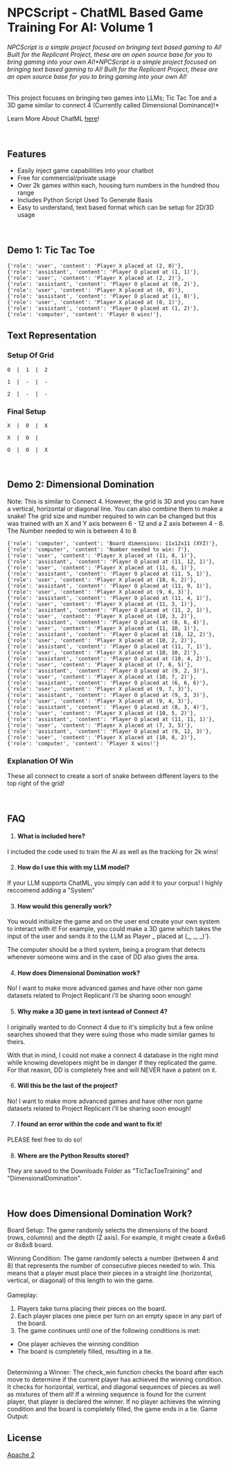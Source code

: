 
# NPCScript - ChatML Based Game Training For AI: Volume 1

###### NPCScript is a simple project focused on bringing text based gaming to AI! Built for the Replicant Project, these are an open source base for you to bring gaming into your own AI!*NPCScript is a simple project focused on bringing text based gaming to AI! Built for the Replicant Project, these are an open source base for you to bring gaming into your own AI!

This project focuses on bringing two games into LLMs; Tic Tac Toe and a 3D game similar to connect 4 (Currently called Dimensional Dominance)!*

Learn More About ChatML [here](https://huggingface.co/docs/transformers/main/en/chat_templating#what-are-generation-prompts)!

<br />

## Features

- Easily inject game capabilities into your chatbot
- Free for commercial/private usage
- Over 2k games within each, housing turn numbers in the hundred thou range
- Includes Python Script Used To Generate Basis
- Easy to understand, text based format which can be setup for 2D/3D usage
<br />

## Demo 1: Tic Tac Toe



    {'role': 'user', 'content': 'Player X placed at (2, 0)'},
    {'role': 'assistant', 'content': 'Player O placed at (1, 1)'},
    {'role': 'user', 'content': 'Player X placed at (2, 2)'},
    {'role': 'assistant', 'content': 'Player O placed at (0, 2)'},
    {'role': 'user', 'content': 'Player X placed at (0, 0)'},
    {'role': 'assistant', 'content': 'Player O placed at (1, 0)'},
    {'role': 'user', 'content': 'Player X placed at (0, 1)'},
    {'role': 'assistant', 'content': 'Player O placed at (1, 2)'},
    {'role': 'computer', 'content': 'Player O wins!'},

## Text Representation

### Setup Of Grid          

```
0  |  1  |  2         

1  |  -  |  -           

2  |  -  |  -           

```

### Final Setup

```
X  |  O  |  X 

X  |  O  |   

O  |  O  |  X 
```

<br />

## Demo 2: Dimensional Domination

Note: This is similar to Connect 4. However, the grid is 3D and you can have a vertical, horizontal or diagonal line. You can also combine them to make a snake! The grid size and number required to win can be changed but this was trained with an X and Y axis between 6 - 12 and a Z axis between 4 - 8. The Number needed to win is between 4 to 8


    {'role': 'computer', 'content': 'Board dimensions: 11x12x11 (XYZ)'},
    {'role': 'computer', 'content': 'Number needed to win: 7'},
    {'role': 'user', 'content': 'Player X placed at (11, 8, 1)'},
    {'role': 'assistant', 'content': 'Player O placed at (11, 12, 1)'},
    {'role': 'user', 'content': 'Player X placed at (11, 6, 1)'},
    {'role': 'assistant', 'content': 'Player O placed at (11, 5, 1)'},
    {'role': 'user', 'content': 'Player X placed at (10, 6, 2)'},
    {'role': 'assistant', 'content': 'Player O placed at (11, 9, 1)'},
    {'role': 'user', 'content': 'Player X placed at (9, 6, 3)'},
    {'role': 'assistant', 'content': 'Player O placed at (11, 4, 1)'},
    {'role': 'user', 'content': 'Player X placed at (11, 3, 1)'},
    {'role': 'assistant', 'content': 'Player O placed at (11, 2, 1)'},
    {'role': 'user', 'content': 'Player X placed at (10, 3, 2)'},
    {'role': 'assistant', 'content': 'Player O placed at (8, 6, 4)'},
    {'role': 'user', 'content': 'Player X placed at (11, 10, 1)'},
    {'role': 'assistant', 'content': 'Player O placed at (10, 12, 2)'},
    {'role': 'user', 'content': 'Player X placed at (10, 2, 2)'},
    {'role': 'assistant', 'content': 'Player O placed at (11, 7, 1)'},
    {'role': 'user', 'content': 'Player X placed at (10, 10, 2)'},
    {'role': 'assistant', 'content': 'Player O placed at (10, 4, 2)'},
    {'role': 'user', 'content': 'Player X placed at (7, 6, 5)'},
    {'role': 'assistant', 'content': 'Player O placed at (9, 2, 3)'},
    {'role': 'user', 'content': 'Player X placed at (10, 7, 2)'},
    {'role': 'assistant', 'content': 'Player O placed at (6, 6, 6)'},
    {'role': 'user', 'content': 'Player X placed at (9, 7, 3)'},
    {'role': 'assistant', 'content': 'Player O placed at (9, 3, 3)'},
    {'role': 'user', 'content': 'Player X placed at (9, 4, 3)'},
    {'role': 'assistant', 'content': 'Player O placed at (8, 3, 4)'},
    {'role': 'user', 'content': 'Player X placed at (10, 5, 2)'},
    {'role': 'assistant', 'content': 'Player O placed at (11, 11, 1)'},
    {'role': 'user', 'content': 'Player X placed at (7, 3, 5)'},
    {'role': 'assistant', 'content': 'Player O placed at (9, 12, 3)'},
    {'role': 'user', 'content': 'Player X placed at (10, 8, 2)'},
    {'role': 'computer', 'content': 'Player X wins!'}

### Explanation Of Win

These all connect to create a sort of snake between different layers to the top right of the grid!

<br />



## FAQ


1. #### What is included here?

I included the code used to train the AI as well as the tracking for 2k wins!

2. #### How do I use this with my LLM model?

If your LLM supports ChatML, you simply can add it to your corpus! I highly reccomend adding a "System"

3. #### How would this generally work?

You would initialize the game and on the user end create your own system to interact with it! For example, you could make a 3D game which takes the input of the user and sends it to the LLM as Player _ placed at (_, _, _)'}.

The computer should be a third system, being a program that detects whenever someone wins and in the case of DD also gives the area.

4. #### How does Dimensional Domination work?


No! I want to make more advanced games and have other non game datasets related to Project Replicant i'll be sharing soon enough!

5. #### Why make a 3D game in text isntead of Connect 4?

I originally wanted to do Connect 4 due to it's simplicity but a few online searches showed that they were suing those who made similar games to theirs.

With that in mind, I could not make a connect 4 database in the right mind while knowing developers might be in danger if they replicated the game. For that reason, DD is completely free and will NEVER have a patent on it.

6. #### Will this be the last of the project?

No! I want to make more advanced games and have other non game datasets related to Project Replicant i'll be sharing soon enough!

7. #### I found an error within the code and want to fix it!
PLEASE feel free to do so!

8. #### Where are the Python Results stored?
They are saved to the Downloads Folder as "TicTacToeTraining" and "DimensionalDomination".

<br />

## How does Dimensional Domination Work?

Board Setup: The game randomly selects the dimensions of the board (rows, columns) and the depth (Z axis). For example, it might create a 6x6x6 or 8x8x8 board.

Winning Condition: The game randomly selects a number (between 4 and 8) that represents the number of consecutive pieces needed to win. This means that a player must place their pieces in a straight line (horizontal, vertical, or diagonal) of this length to win the game.
<br />
<br />
Gameplay:
1. Players take turns placing their pieces on the board. 
2. Each player places one piece per turn on an empty space in any part of the board.
3. The game continues until one of the following conditions is met:
- One player achieves the winning condition
- The board is completely filled, resulting in a tie.
<br />
Determining a Winner:
The check_win function checks the board after each move to determine if the current player has achieved the winning condition. It checks for horizontal, vertical, and diagonal sequences of pieces as well as mixtures of them all!
If a winning sequence is found for the current player, that player is declared the winner.
If no player achieves the winning condition and the board is completely filled, the game ends in a tie.
Game Output:


## License

[Apache 2](https://www.apache.org/licenses/LICENSE-2.0)

